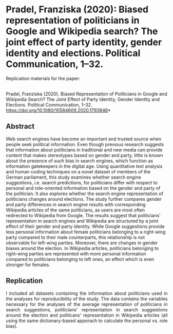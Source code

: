 # Pradel, Franziska (2020): Biased representation of politicians in Google and Wikipedia search? The joint effect of party identity, gender identity and elections. Political Communication, 1–32. 
<div style="text-align: justify">
Replication materials for the paper:</div></br>

Pradel, Franziska (2020). Biased Representation of Politicians in Google and Wikipedia Search? The Joint Effect of Party Identity, Gender Identity and Elections. Political Communication, 1–32. https://doi.org/10.1080/10584609.2020.1793846*

Abstract
---
Web search engines have become an important and trusted source when people seek political information. Even though previous research suggests that information about politicians in traditional and new media can provide content that makes stereotypes based on gender and party, little is known about the presence of such bias in search engines, which function as information gatekeepers in the digital age. Using quantitative text analysis and human coding techniques on a novel dataset of members of the German parliament, this study examines whether search engine suggestions, i.e. search predictions, for politicians differ with respect to personal and role-oriented information based on the gender and party of the politician. It also explores whether the search engine representation of politicians changes around elections. The study further compares gender and party differences in search engine results with corresponding Wikipedia articles of the same politicians, as users are most often redirected to Wikipedia from Google. The results suggest that politicians' representation in search engines and Wikipedia are structured by a joint effect of their gender and party identity. While Google suggestions provide less personal information about female politicians belonging to a right-wing party compared to their male counterparts, this relationship is not observable for left-wing parties. Moreover, there are changes in gender biases around the election. In Wikipedia articles, politicians belonging to right-wing parties are represented with more personal information compared to politicians belonging to left ones, an effect which is even stronger for females. 

Replication
---
<div style="text-align: justify">
I included all datasets containing the information about politicians used in the analyses for reproducibility of the study. The data contains the variables necessary for the analyses of the average representation of politicians in search suggestions, politicians' representation in search suggestions around the election and politicans' representation in Wikipedia articles (all using the same dictionary-based apporach to calculate the personal vs. role bias).
</div>
